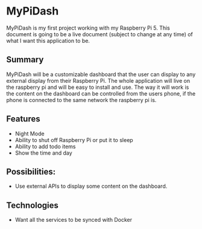 # MyPiDash

MyPiDash is my first project working with my Raspberry Pi 5. This document is going to be a live document (subject to change at any time) of what I want this application to be.

## Summary

MyPiDash will be a customizable dashboard that the user can display to any external display from their Raspberry Pi. The whole application will live on the raspberry pi and will be easy to install and use. The way it will work is the content on the dashboard can be controlled from the users phone, if the phone is connected to the same network the raspberry pi is.

## Features

- Night Mode
- Ability to shut off Raspberry Pi or put it to sleep
- Ability to add todo items
- Show the time and day

## Possibilities:

- Use external APIs to display some content on the dashboard.

## Technologies

- Want all the services to be synced with Docker
